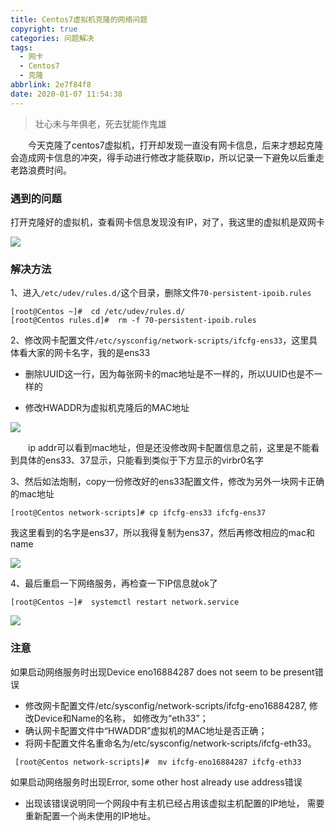 ```yaml
---
title: Centos7虚拟机克隆的网络问题
copyright: true
categories: 问题解决
tags:
  - 网卡
  - Centos7
  - 克隆
abbrlink: 2e7f84f8
date: 2020-01-07 11:54:38
---
```


<blockquote class="blockquote-center">壮心未与年俱老，死去犹能作鬼雄
</blockquote>

　　今天克隆了centos7虚拟机，打开却发现一直没有网卡信息，后来才想起克隆会造成网卡信息的冲突，得手动进行修改才能获取ip，所以记录一下避免以后重走老路浪费时间。

<!-- more -->

### 遇到的问题

打开克隆好的虚拟机，查看网卡信息发现没有IP，对了，我这里的虚拟机是双网卡

![](https://img-blog.csdnimg.cn/20200107120022462.png?x-oss-process=image/watermark,type_ZmFuZ3poZW5naGVpdGk,shadow_10,text_aHR0cHM6Ly9ibG9nLmNzZG4ubmV0L1pfWl9XXw==,size_16,color_FFFFFF,t_70)

### 解决方法

1、进入`/etc/udev/rules.d/`这个目录，删除文件`70-persistent-ipoib.rules`

```
[root@Centos ~]#  cd /etc/udev/rules.d/
[root@Centos rules.d]#  rm -f 70-persistent-ipoib.rules
```

2、修改网卡配置文件`/etc/sysconfig/network-scripts/ifcfg-ens33`，这里具体看大家的网卡名字，我的是ens33

- 删除UUID这一行，因为每张网卡的mac地址是不一样的，所以UUID也是不一样的

- 修改HWADDR为虚拟机克隆后的MAC地址

![](https://img-blog.csdnimg.cn/20200107115113530.png?x-oss-process=image/watermark,type_ZmFuZ3poZW5naGVpdGk,shadow_10,text_aHR0cHM6Ly9ibG9nLmNzZG4ubmV0L1pfWl9XXw==,size_16,color_FFFFFF,t_70)


　　ip addr可以看到mac地址，但是还没修改网卡配置信息之前，这里是不能看到具体的ens33、37显示，只能看到类似于下方显示的virbr0名字

3、然后如法炮制，copy一份修改好的ens33配置文件，修改为另外一块网卡正确的mac地址

```
[root@Centos network-scripts]# cp ifcfg-ens33 ifcfg-ens37
```


我这里看到的名字是ens37，所以我得复制为ens37，然后再修改相应的mac和name

![](https://img-blog.csdnimg.cn/20200107115223711.png?x-oss-process=image/watermark,type_ZmFuZ3poZW5naGVpdGk,shadow_10,text_aHR0cHM6Ly9ibG9nLmNzZG4ubmV0L1pfWl9XXw==,size_16,color_FFFFFF,t_70)

4、最后重启一下网络服务，再检查一下IP信息就ok了

```
[root@Centos ~]#  systemctl restart network.service
```

![](https://img-blog.csdnimg.cn/2020010711485876.png?x-oss-process=image/watermark,type_ZmFuZ3poZW5naGVpdGk,shadow_10,text_aHR0cHM6Ly9ibG9nLmNzZG4ubmV0L1pfWl9XXw==,size_16,color_FFFFFF,t_70)

### 注意

如果启动网络服务时出现Device eno16884287 does not seem to be present错误

- 修改网卡配置文件/etc/sysconfig/network-scripts/ifcfg-eno16884287, 修改Device和Name的名称， 如修改为“eth33”；
- 确认网卡配置文件中“HWADDR”虚拟机的MAC地址是否正确；
- 将网卡配置文件名重命名为/etc/sysconfig/network-scripts/ifcfg-eth33。

```
 [root@Centos network-scripts]#  mv ifcfg-eno16884287 ifcfg-eth33
```


如果启动网络服务时出现Error, some other host already use address错误

- 出现该错误说明同一个网段中有主机已经占用该虚拟主机配置的IP地址， 需要重新配置一个尚未使用的IP地址。